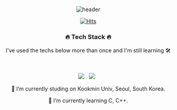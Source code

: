 <div align="center">

  <!--## Hi there 👋-->

![header](https://capsule-render.vercel.app/api?type=waving&color=auto&height=300&section=header&text=Jiyoung%20Lim&fontSize=90)


<!--![snake gif](https://github.com/nonijuiice/nonijuiice/blob/output/github-contribution-grid-snake.svg)
<img src="https://img.shields.io/badge/python-3670A0?style=for-the-badge&logo=python&logoColor=ffdd54"/></a> 
-->

[![Hits](https://hits.seeyoufarm.com/api/count/incr/badge.svg?url=https%3A%2F%2Fgithub.com%2Fnonijuiice%2Fhit-counter)](https://hits.seeyoufarm.com)                    
<h3 align="center"><b>🔥 Tech Stack 🔥</b></h3>
<p align="center"> I've used the techs below more than once and I'm still learning 🛠 </p>
</br>

<!--https://img.shields.io/badge/텍스트-뱃지컬러?style=flat-square&logo=이모지이름&logoColor=white-->
<p align="center">
<img src="https://img.shields.io/badge/c-%2300599C.svg?style=for-the-badge&logo=c&logoColor=white"/></a>  &nbsp 
<img src="https://img.shields.io/badge/c++-00599C?style=for-the-badge&logo=c%2B%2B&logoColor=white">     &nbsp
</p>


🔭 I’m currently studing on Kookmin Univ, Seoul, South Korea.

🌱 I’m currently learning C, C++.

<!--
**nonijuiice/nonijuiice** is a ✨ _special_ ✨ repository because its `README.md` (this file) appears on your GitHub profile.

Here are some ideas to get you started:

- 🔭 I’m currently working on ...
- 🌱 I’m currently learning C, Python
- 👯 I’m looking to collaborate on ...
- 🤔 I’m looking for help with ...
- 💬 Ask me about ...
- 📫 How to reach me: mischief@kookmin.ac.kr
- 😄 Pronouns: ...
- ⚡ Fun fact: ...
-->
</div>
